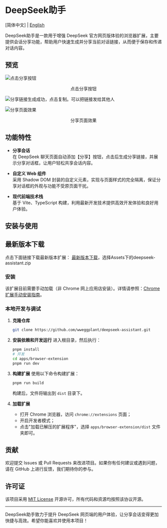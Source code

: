 # DeepSeek助手

[简体中文] | [English](README_EN.md)

DeepSeek助手是一款用于增强 DeepSeek 官方网页版体验的浏览器扩展，主要提供会话分享功能，帮助用户快速生成并分享当前对话链接，从而便于保存和传递对话内容。

## 预览


![点击分享按钮](https://github.com/user-attachments/assets/01b02ebc-774e-4405-963f-884fb71f8f04)
 <div align="center">
  点击分享按钮
 </div>

![分享链接生成成功，点击复制。可以把链接发给其他人](https://github.com/user-attachments/assets/83ecf9cc-3121-4b8d-b8b3-60837d6c943f)

![分享页面效果](https://github.com/user-attachments/assets/7d797a82-31d5-444a-adaa-22c5c39811cc)
 <div align="center">
  分享页面效果
 </div>

## 功能特性

- **分享会话**  
  在 DeepSeek 聊天页面自动添加【分享】按钮，点击后生成分享链接，并展示分享对话框，让用户轻松共享会话内容。

- **自定义 Web 组件**  
  采用 Shadow DOM 封装的自定义元素，实现与页面样式的完全隔离，保证分享对话框的外观与功能不受原页面干扰。

- **现代前端技术栈**  
  基于 Vite、TypeScript 构建，利用最新开发技术提供高效开发体验和良好用户体验。

## 安装与使用

## 最新版本下载
点击下面链接下载最新版本扩展：
[最新版本下载](https://github.com/wweggplant/deepseek-assistant/releases/latest)，选择Assets下的deepseek-assistant.zip

### 安装
该扩展目前需要手动加载（非 Chrome 网上应用店安装）。详情请参照：[Chrome 扩展手动安装指南](https://docs.authing.cn/v2/guides/asa/chrome-manual-install.html)。




### 本地开发与调试

1. **克隆仓库**
   ```bash
   git clone https://github.com/wweggplant/deepseek-assistant.git
   ```

2. **安装依赖和开发运行**
   进入根目录，然后执行：
   ```bash
   pnpm install
   # 开发 
   cd apps/browser-extension
   pnpm run dev
   ```

3. **构建扩展**
   使用以下命令构建扩展：
   ```bash
   pnpm run build
   ```
   构建后，文件将输出到 `dist` 目录下。

4. **加载扩展**
   - 打开 Chrome 浏览器，访问 `chrome://extensions` 页面；
   - 开启开发者模式；
   - 点击"加载已解压的扩展程序"，选择 `apps/browser-extension/dist` 文件夹即可。

## 贡献

欢迎提交 Issues 或 Pull Requests 来改进项目。如果你有任何建议或遇到问题，请在 GitHub 上进行反馈，我们期待你的参与。

## 许可证

该项目采用 [MIT License](LICENSE) 开源许可，所有代码和资源均按照该协议开源。

---

DeepSeek助手致力于提升 DeepSeek 网页端的用户体验，让分享会话变得更加快捷与高效。希望你能喜欢并使用本项目！
